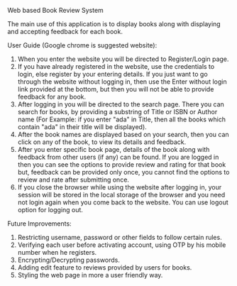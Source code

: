 Web based Book Review System

The main use of this application is to display books along with displaying and accepting feedback for each book.


User Guide (Google chrome is suggested website):

1. When you enter the website you will be directed to Register/Login page.
2. If you have already registered in the website, use the credentials to login, else register by your entering details. If you just want to go through the website without logging in, then use the Enter without login link provided at the bottom, but then you will not be able to provide feedback for any book.
3. After logging in you will be directed to the search page. There you can search for books, by providing a substring of Title or ISBN or Author name (For Example: if you enter "ada" in Title, then all the books which contain "ada" in their title will be displayed).
4. After the book names are displayed based on your search, then you can click on any of the book, to view its details and feedback.
5. After you enter specific book page, details of the book along with feedback from other users (if any) can be found. If you are logged in then you can see the options to provide review and rating for that book but, feedback can be provided only once, you cannot find the options to review and rate after submitting once.
6. If you close the browser while using the website after logging in, your session will be stored in the local storage of the browser and you need not login again when you come back to the website. You can use logout option for logging out.


Future Improvements:

1. Restricting username, password or other fields to follow certain rules.
2. Verifying each user before activating account, using OTP by his mobile number when he registers.
3. Encrypting/Decrypting passwords.
4. Adding edit feature to reviews provided by users for books.
5. Styling the web page in more a user friendly way.




